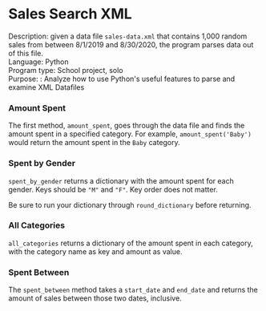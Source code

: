 # Sales Search XML

Description: given a data file `sales-data.xml` that contains 1,000 random sales from between 8/1/2019 and 8/30/2020, the program parses data out of this file.<br>
Language: Python<br>
Program type: School project, solo<br>
Purpose: : Analyze how to use Python's useful features to parse and examine XML Datafiles <br>

### Amount Spent

The first method, `amount_spent`, goes through the data file and finds the amount spent in a specified category. For example, `amount_spent('Baby')` would return the amount spent in the `Baby` category.

### Spent by Gender

`spent_by_gender` returns a dictionary with the amount spent for each gender. Keys should be `"M"` and `"F"`.  Key order does not matter. 

Be sure to run your dictionary through `round_dictionary` before returning. 

### All Categories

`all_categories` returns a dictionary of the amount spent in each category, with the category name as key and amount as value. 

### Spent Between

The `spent_between` method takes a `start_date` and `end_date` and returns the amount of sales between those two dates, inclusive.
